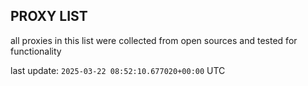 ## PROXY LIST

all proxies in this list were collected from open sources and tested for functionality

last update: `2025-03-22 08:52:10.677020+00:00` UTC
